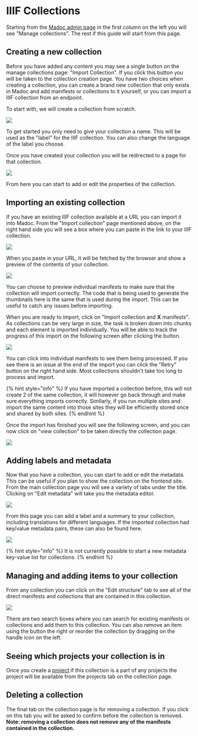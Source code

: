 # IIIF Collections

Starting from the [Madoc admin page](../../administration-pages.md#madoc-admin-page) in the first column on the left you will see "Manage collections". The rest if this guide will start from this page.

## Creating a new collection

Before you have added any content you may see a single button on the manage collections page: "Import Collection". If you click this button you will be taken to the collection creation page. You have two choices when creating a collection, you can create a brand new collection that only exists in Madoc and add manifests or collections to it yourself, or you can import a IIIF collection from an endpoint.

To start with, we will create a collection from scratch.

![](<../../.gitbook/assets/Screenshot 2021-05-06 at 17.17.17.png>)

To get started you only need to give your collection a name. This will be used as the "label" for the IIIF collection. You can also change the language of the label you choose.

Once you have created your collection you will be redirected to a page for that collection.

![](<../../.gitbook/assets/Screenshot 2021-05-06 at 17.17.55.png>)

From here you can start to add or edit the properties of the collection.

## Importing an existing collection

If you have an existing IIIF collection available at a URL you can import it into Madoc. From the "Import collection" page mentioned above, on the right hand side you will see a box where you can paste in the link to your IIIF collection.

![](<../../.gitbook/assets/Screenshot 2021-05-06 at 17.18.10.png>)

When you paste in your URL, it will be fetched by the browser and show a preview of the contents of your collection.

![](<../../.gitbook/assets/Screenshot 2020-09-02 at 20.37.51.png>)

You can choose to preview individual manifests to make sure that the collection will import correctly. The code that is being used to generate the thumbnails here is the same that is used during the import. This can be useful to catch any issues before importing.

When you are ready to import, click on "Import collection and **X** manifests". As collections can be very large in size, the task is broken down into chunks and each element is imported individually. You will be able to track the progress of this import on the following screen after clicking the button.

![](<../../.gitbook/assets/Screenshot 2020-09-02 at 20.41.30.png>)

You can click into individual manifests to see them being processed. If you see there is an issue at the end of the import you can click the "Retry" button on the right hand side. Most collections shouldn't take too long to process and import.

{% hint style="info" %}
If you have imported a collection before, this will not create 2 of the same collection, it will however go back through and make sure everything imports correctly. Similarly, if you run multiple sites and import the same content into those sites they will be efficiently stored once and shared by both sites.
{% endhint %}

Once the import has finished you will see the following screen, and you can now click on "view collection" to be taken directly the collection page.

![](<../../.gitbook/assets/Screenshot 2020-09-02 at 20.44.02.png>)

## Adding labels and metadata

Now that you have a collection, you can start to add or edit the metadata. This can be useful if you plan to show the collection on the frontend site. From the main collection page you will see a variety of tabs under the title. Clicking on "Edit metadata" will take you the metadata editor.

![](<../../.gitbook/assets/Screenshot 2020-09-02 at 20.44.54.png>)

From this page you can add a label and a summary to your collection, including translations for different languages. If the imported collection had key/value metadata pairs, these can also be found here.

![](<../../.gitbook/assets/Screenshot 2020-09-02 at 20.46.10.png>)

{% hint style="info" %}
It is not currently possible to start a new metadata key-value list for collections.
{% endhint %}

## Managing and adding items to your collection

From any collection you can click on the "Edit structure" tab to see all of the direct manifests and collections that are contained in this collection.

![](<../../.gitbook/assets/Screenshot 2020-09-02 at 20.48.23.png>)

There are two search boxes where you can search for existing manifests or collections and add them to this collection. You can also remove an item using the button the right or reorder the collection by dragging on the handle icon on the left.

## Seeing which projects your collection is in

Once you create a [project](../projects/) if this collection is a part of any projects the project will be available from the projects tab on the collection page.

## Deleting a collection

The final tab on the collection page is for removing a collection. If you click on this tab you will be asked to confirm before the collection is removed. **Note: removing a collection does not remove any of the manifests contained in the collection.**
